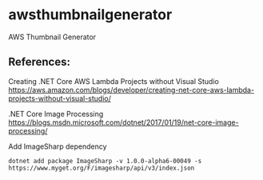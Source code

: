 # awsthumbnailgenerator
AWS Thumbnail Generator

## References:

Creating .NET Core AWS Lambda Projects without Visual Studio <br /> 
https://aws.amazon.com/blogs/developer/creating-net-core-aws-lambda-projects-without-visual-studio/

.NET Core Image Processing <br />
https://blogs.msdn.microsoft.com/dotnet/2017/01/19/net-core-image-processing/ 

Add ImageSharp dependency
```
dotnet add package ImageSharp -v 1.0.0-alpha6-00049 -s https://www.myget.org/F/imagesharp/api/v3/index.json
```
